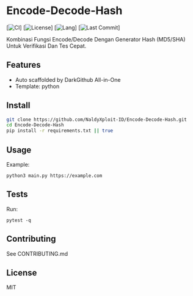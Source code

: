 # Encode-Decode-Hash

[![CI](https://img.shields.io/github/actions/workflow/status/NaldyXploit-ID/Encode-Decode-Hash/python.yml?branch=master&label=build)] [![License](https://img.shields.io/github/license/NaldyXploit-ID/Encode-Decode-Hash)] [![Lang](https://img.shields.io/github/languages/top/NaldyXploit-ID/Encode-Decode-Hash)] [![Last Commit](https://img.shields.io/github/last-commit/NaldyXploit-ID/Encode-Decode-Hash)]

Kombinasi Fungsi Encode/Decode Dengan Generator Hash (MD5/SHA) Untuk Verifikasi Dan Tes Cepat.

## Features
- Auto scaffolded by DarkGithub All-in-One
- Template: python

## Install
```bash
git clone https://github.com/NaldyXploit-ID/Encode-Decode-Hash.git
cd Encode-Decode-Hash
pip install -r requirements.txt || true
```

## Usage
Example:
```
python3 main.py https://example.com
```

## Tests
Run:
```
pytest -q
```

## Contributing
See CONTRIBUTING.md

## License
MIT
